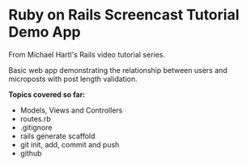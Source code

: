 # Ruby on Rails Screencast Tutorial Demo App

From Michael Hartl's Rails video tutorial series.

Basic web app demonstrating the relationship between users and microposts with post length validation. 

**Topics covered so far:**

* Models, Views and Controllers
* routes.rb
* .gitignore
* rails generate scaffold
* git init, add, commit and push
* github